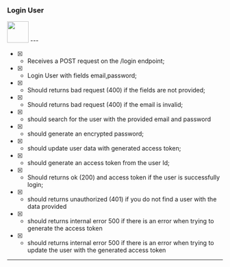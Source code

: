 ### Login User 
<img width="50" src="https://cdn4.iconfinder.com/data/icons/user-experience-1/60/ux-outline-029-secure-log-in-256.png">
---

 - [x] - Receives a POST request on the /login endpoint;
 - [x] - Login User with fields email,password;
 - [x] - Should returns bad request (400) if the fields are not provided;
 - [x] - Should returns bad request (400) if the email is invalid;
 - [x] - should search for the user with the provided email and password
 - [x] - should generate an encrypted password;
 - [x] - should update user data with generated access token;
 - [x] - should generate an access token from the user Id;
 - [x] - Should returns ok (200) and access token if the user is successfully login;
 - [x] - should returns unauthorized (401) if you do not find a user with the data provided
 - [x] - should returns internal error 500 if there is an error when trying to generate the access token
 - [x] - should returns internal error 500 if there is an error when trying to update the user with the generated access token
 
 ---

